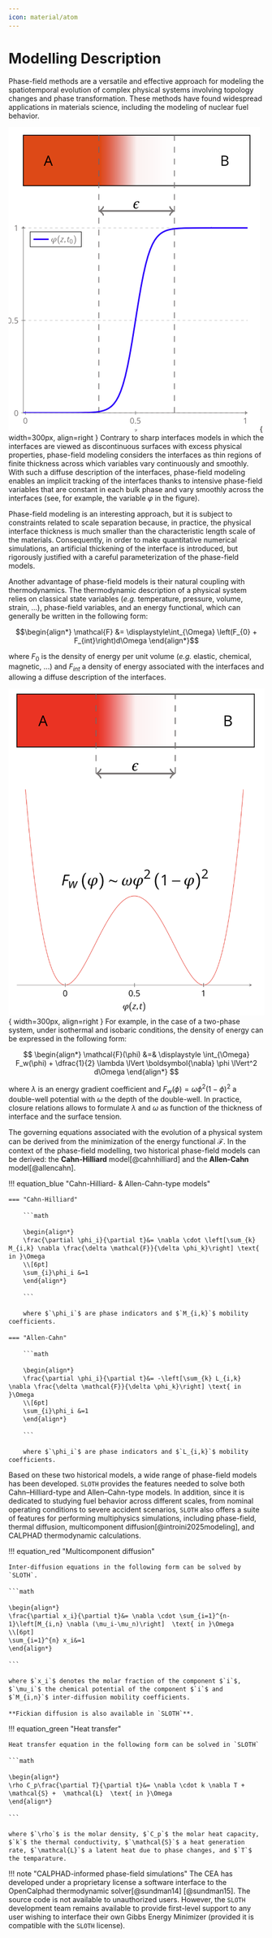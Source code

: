 ```yaml
---
icon: material/atom 
---
```


# Modelling Description

Phase-field methods are a versatile and effective approach for modeling the spatiotemporal evolution of complex physical systems involving topology changes and phase transformation. These methods have found widespread applications in materials science, including the modeling of nuclear fuel behavior.

![Diffuse Interface](img/diffuse_interface.png){ width=300px, align=right }
Contrary to sharp interfaces models in which the interfaces are viewed as discontinuous surfaces with excess physical properties, phase-field modeling considers the interfaces as thin regions of finite thickness across which variables vary continuously and smoothly. With such a diffuse description of the interfaces, phase-field modeling enables an implicit tracking of the interfaces thanks to intensive phase-field variables that are constant in each bulk phase and vary smoothly across the interfaces (see, for example, the variable $`\varphi`$ in the figure).

Phase-field modeling is an interesting approach, but it is subject to constraints related to scale separation because, in practice, the physical interface thickness is much smaller than the characteristic length scale of the materials. 
Consequently, in order to make quantitative numerical simulations, an artificial thickening of the interface is introduced,  but rigorously justified with a careful parameterization of the phase-field models. 

Another advantage of phase-field models is their natural coupling with thermodynamics. The thermodynamic description of a physical system relies on classical state variables (_e.g._ temperature, pressure, volume, strain, ...), phase-field variables, and an energy functional, which can generally be written in the following form:

```math
\begin{align*}
	 \mathcal{F} &= \displaystyle\int_{\Omega} \left(F_{0} + F_{int}\right)d\Omega
\end{align*}
```

where $`F_{0}`$ is the density of energy per unit volume (_e.g._ elastic, chemical, magnetic, ...) and $`F_{int}`$ a density of energy associated with the interfaces and allowing a diffuse description of the interfaces.


![Double-well potential](img/doublewell.png){ width=300px, align=right }
For example, in the case of a two-phase system, under isothermal and isobaric conditions, the density of energy can be expressed in the following form:
```math

\begin{align*}
\mathcal{F}(\phi) &=& \displaystyle \int_{\Omega} F_w(\phi) + \dfrac{1}{2} \lambda \lVert \boldsymbol{\nabla} \phi \lVert^2 d\Omega
\end{align*}

```

where $`\lambda`$ is an energy gradient coefficient and $`F_w(\phi)=\omega \phi^2(1-\phi)^2`$ a double-well potential with $`\omega`$ the depth of the double-well. In practice, closure relations allows to formulate $`\lambda`$ and $`\omega`$ as function of the thickness of interface and the surface tension.

The governing equations associated with the evolution of a physical system can be derived from the minimization of the energy functional $`\mathcal{F}`$. In the context of the phase-field modelling, two historical phase-field models can be derived: the __Cahn-Hilliard__ model[@cahnhilliard] and the __Allen-Cahn__ model[@allencahn].

!!! equation_blue "Cahn-Hilliard- & Allen-Cahn-type models"

    === "Cahn-Hilliard"

        ```math

        \begin{align*}
        \frac{\partial \phi_i}{\partial t}&= \nabla \cdot \left[\sum_{k} M_{i,k} \nabla \frac{\delta \mathcal{F}}{\delta \phi_k}\right] \text{ in }\Omega 
        \\[6pt]    
        \sum_{i}\phi_i &=1
        \end{align*}

        ```

        where $`\phi_i`$ are phase indicators and $`M_{i,k}`$ mobility coefficients.

    === "Allen-Cahn"

        ```math

        \begin{align*} 
        \frac{\partial \phi_i}{\partial t}&= -\left[\sum_{k} L_{i,k} \nabla \frac{\delta \mathcal{F}}{\delta \phi_k}\right] \text{ in }\Omega 
        \\[6pt]    
        \sum_{i}\phi_i &=1
        \end{align*}

        ```

        where $`\phi_i`$ are phase indicators and $`L_{i,k}`$ mobility coefficients.

<!-- 
!!! equation_blue "Example of Cahn-Hilliard equations for a two-phase system"

    The Cahn-Hilliard equations for a two-phase system, under isothermal and isobaric conditions, can be expressed in the following form:

    ```math

    \begin{align*}
    \frac{\partial \phi}{\partial t}&= \nabla \cdot \left[M(\phi) \nabla \mu\right] \text{ in }\Omega 
    \\[6pt]    
    \mu &= \omega F'(\phi) - \nabla \cdot \left[\lambda \nabla \phi\right] \text{ in }\Omega 
    \end{align*}

    ```

    where $`\phi`$ is the phase indicator, $`\mu`$ the generalized chemical potential and $`F'`$ the derivative against $`\phi`$ of a potential $`F`$.



!!! equation_blue "Example of Allen-Cahn equations for a two-phase system"

    The Allen-Cahn equations for a two-phase system, under isothermal and isobaric conditions, can be expressed in the following form:

    ```math

    \begin{align*}
    \frac{\partial \phi}{\partial t}&= M(\phi) \mu  \text{ in }\Omega 
    \\[6pt]    
    \mu &=  \nabla \cdot \left[\lambda \nabla \phi\right] - \omega F'(\phi)\text{ in }\Omega 
    \end{align*}

    ```

    where $`\phi`$ is the phase indicator, $`\mu`$ the generalized chemical potential, $`F'`$ the derivative against $`\phi`$ of a potential $`F`$.  -->

Based on these two historical models, a wide range of phase-field models has been developed. `SLOTH` provides the features needed to solve both Cahn–Hilliard-type and Allen–Cahn-type models.
In addition, since it is dedicated to studying fuel behavior across different scales, from nominal operating conditions to severe accident scenarios, `SLOTH` also offers a suite of features for performing multiphysics simulations, including phase-field, thermal diffusion, multicomponent diffusion[@introini2025modeling], and CALPHAD thermodynamic calculations.

!!! equation_red "Multicomponent diffusion"

    Inter-diffusion equations in the following form can be solved by `SLOTH`. 

    ```math

    \begin{align*}
    \frac{\partial x_i}{\partial t}&= \nabla \cdot \sum_{i=1}^{n-1}\left[M_{i,n} \nabla (\mu_i-\mu_n)\right]  \text{ in }\Omega 
    \\[6pt]    
    \sum_{i=1}^{n} x_i&=1 
    \end{align*}

    ```

    where $`x_i`$ denotes the molar fraction of the component $`i`$, $`\mu_i`$ the chemical potential of the component $`i`$ and $`M_{i,n}`$ inter-diffusion mobility coefficients.

    **Fickian diffusion is also available in `SLOTH`**. 


!!! equation_green "Heat transfer"

    Heat transfer equation in the following form can be solved in `SLOTH`

    ```math

    \begin{align*}
    \rho C_p\frac{\partial T}{\partial t}&= \nabla \cdot k \nabla T + \mathcal{S} +  \mathcal{L}  \text{ in }\Omega 
    \end{align*}

    ```

    where $`\rho`$ is the molar density, $`C_p`$ the molar heat capacity, $`k`$ the thermal conductivity, $`\mathcal{S}`$ a heat generation rate, $`\mathcal{L}`$ a latent heat due to phase changes, and $`T`$ the temparature.

!!! note "CALPHAD-informed phase-field simulations"
    The CEA has developed under a proprietary license a software interface to the OpenCalphad thermodynamic solver[@sundman14] [@sundman15]. The source code is not available to unauthorized users. 
    However, the `SLOTH` development team remains available to provide first-level support to any user wishing to interface their own Gibbs Energy Minimizer (provided it is compatible with the `SLOTH` license).